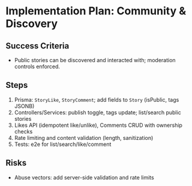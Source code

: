 # Implementation Plan: Community & Discovery

## Success Criteria
- Public stories can be discovered and interacted with; moderation controls enforced.

## Steps
1) Prisma: `StoryLike`, `StoryComment`; add fields to `Story` (isPublic, tags JSONB)
2) Controllers/Services: publish toggle, tags update; list/search public stories
3) Likes API (idempotent like/unlike), Comments CRUD with ownership checks
4) Rate limiting and content validation (length, sanitization)
5) Tests: e2e for list/search/like/comment

## Risks
- Abuse vectors: add server-side validation and rate limits
